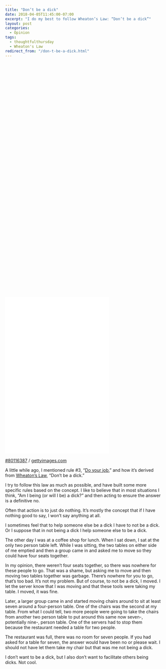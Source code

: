 ```yaml
---
title: "Don’t be a dick"
date: 2018-04-05T11:45:00-07:00
excerpt: "I do my best to follow Wheaton’s Law: “Don’t be a dick”"
layout: post
categories:
  - Opinion
tags:
  - thoughtfulthursday
  - Wheaton's Law
redirect_from: "/don-t-be-a-dick.html"
---
```

<div class="getty embed image alignright"><div style="padding:150.4451% 0 0 0"><iframe src="//embed.gettyimages.com/embed/80116387?et=1G4wyw8vSRV2iyvtZWwBWg&tld=ca&sig=XBbQvxNBR3_EB9o6q-TQ0o-I-OwShQqn4dUjUO3eDco=&caption=true&ver=1" scrolling="no" frameborder="0" width="337" height="507"></iframe></div>
  <p>
  <a href="https://www.gettyimages.com/detail/80116387" target="_blank" rel="noopener noreferrer">#80116387</a> /
  <a href="https://www.gettyimages.com" target="_blank" rel="noopener noreferrer">gettyimages.com</a>
  </p>
</div>

A little while ago, I mentioned rule #3, “[Do your job](/do-your-job.html),” and how it’s derived from [Wheaton’s Law](https://youtu.be/HqZZGVLvk8Y?t=19m49s), “Don’t be a dick.”

I try to follow this law as much as possible, and have built some more specific rules based on the concept. I like to believe that in most situations I think, “Am I being (or will I be) a dick?” and then acting to ensure the answer is a definitive no.

Often that action is to just do nothing. It’s mostly the concept that if I have nothing good to say, I won’t say anything at all.

I sometimes feel that to help someone else be a dick I have to not be a dick. Or I suppose that in not being a dick I help someone else to be a dick.

The other day I was at a coffee shop for lunch. When I sat down, I sat at the only two person table left. While I was sitting, the two tables on either side of me emptied and then a group came in and asked me to move so they could have four seats together.

In my opinion, there weren’t four seats together, so there was nowhere for these people to go. That was a shame, but asking me to move and then moving two tables together was garbage. There’s nowhere for you to go, that’s too bad. It’s not my problem. But of course, to not be a dick, I moved. I let the server know that I was moving and that these tools were taking my table. I moved, it was fine.

Later, a larger group came in and started moving chairs around to sit at least seven around a four-person table. One of the chairs was the second at my table. From what I could tell, two more people were going to take the chairs from another two person table to put around this same now seven-, potentially nine-, person table. One of the servers had to stop them because the restaurant needed a table for two people.

The restaurant was full, there was no room for seven people. If you had asked for a table for seven, the answer would have been no or please wait. I should not have let them take my chair but that was me not being a dick.

I don’t want to be a dick, but I also don’t want to facilitate others being dicks. Not cool.
